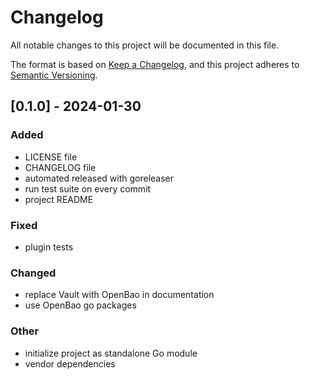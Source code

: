 # Changelog

All notable changes to this project will be documented in this file.

The format is based on [Keep a Changelog](https://keepachangelog.com/en/1.0.0/),
and this project adheres to [Semantic Versioning](https://semver.org/spec/v2.0.0.html).

## [0.1.0] - 2024-01-30

### Added

- LICENSE file
- CHANGELOG file
- automated released with goreleaser
- run test suite on every commit
- project README

### Fixed

- plugin tests

### Changed

- replace Vault with OpenBao in documentation
- use OpenBao go packages


### Other

- initialize project as standalone Go module
- vendor dependencies

